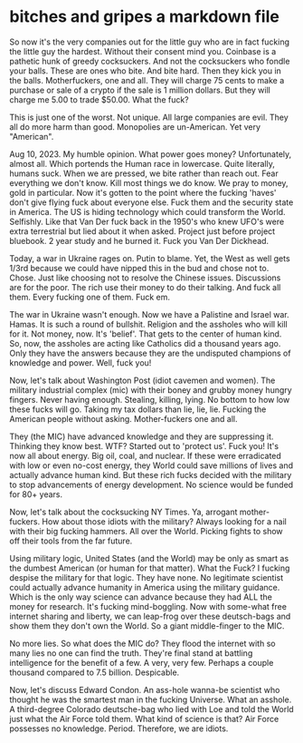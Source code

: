 # bitches and gripes a markdown file

So now it's the very companies out for the little guy who are in fact fucking the little guy the hardest.  Without their consent mind you.  Coinbase is a pathetic hunk of greedy cocksuckers.  And not the
cocksuckers who fondle your balls.  These are ones who bite.  And bite hard.  Then they kick you in the balls.  Motherfuckers, one and all.  They will charge 75 cents to make a purchase or sale of a crypto
if the sale is 1 million dollars.  But they will charge me 5.00 to trade $50.00.  What the fuck?

This is just one of the worst.  Not unique.  All large companies are evil.  They all do more harm than good.  Monopolies are un-American.  Yet very "American".

Aug 10, 2023.  My humble opinion.  What power goes money?  Unfortunately, almost all.  Which portends the Human race in lowercase.  Quite literally, humans suck.  When we are pressed, we bite rather than reach out.  Fear everything we don't know.  Kill most things we do know.  We pray to money, gold in particular.  Now it's gotten to the point where the fucking 'haves' don't give flying fuck about everyone else.  Fuck them and the security state in America.  The US is hiding technology which could transform the World.  Selfishly.  Like that Van Der fuck back in the 1950's who knew UFO's were extra terrestrial but lied about it when asked.  Project just before project bluebook.  2 year study and he burned it.  Fuck you Van Der Dickhead.

Today, a war in Ukraine rages on. Putin to blame.  Yet, the West as well gets 1/3rd because we could have nipped this in the bud and chose not to.  Chose.  Just like choosing not to resolve the Chinese issues.  Discussions are for the poor.  The rich use their money to do their talking.  And fuck all them.  Every fucking one of them.  Fuck em.

The war in Ukraine wasn't enough.  Now we have a Palistine and Israel war.  Hamas.  It is such a round of bullshit.  Religion and the assholes who will kill for it.  Not money, now.  It's 'belief'.  That gets to the center of human kind. So, now, the assholes are acting like Catholics did a thousand years ago.  Only they have the answers because they are the undisputed champions of knowledge and power.  Well, fuck you!

Now, let's talk about Washington Post (idiot cavemen and women).  The military industrial complex (mic) with their boney and grubby money hungry fingers. Never having enough.  Stealing, killing, lying.  No bottom to how low these fucks will go. Taking my tax dollars than lie, lie, lie.  Fucking the American people without asking.  Mother-fuckers one and all.

They (the MIC) have advanced knowledge and they are suppressing it.  Thinking they know best.  WTF?  Started out to 'protect us'.  Fuck you!  It's now all about energy.  Big oil, coal, and nuclear.  If these were erradicated with low or even no-cost energy, they World could save millions of lives and actually advance human kind.  But these rich fucks decided with the military to stop advancements of energy development.  No science would be funded for 80+ years.

Now, let's talk about the cocksucking NY Times.  Ya, arrogant mother-fuckers.  How about those idiots with the military?  Always looking for a nail with their big fucking hammers.  All over the World.  Picking fights to show off their tools from the far future.

Using military logic, United States (and the World) may be only as smart as the dumbest American (or human for that matter). What the Fuck?  I fucking despise the military for that logic.  They have none.  No legitimate scientist could actually advance humanity in America using the military guidance.  Which is the only way science can advance because they had ALL the money for research.  It's fucking mind-boggling.  Now with some-what free internet sharing and liberty, we can leap-frog over these deutsch-bags and show them they don't own the World.  So a giant middle-finger to the MIC.

No more lies.  So what does the MIC do?  They flood the internet with so many lies no one can find the truth.  They're final stand at battling intelligence for the benefit of a few.  A very, very few.  Perhaps a couple thousand compared to 7.5 billion.  Despicable.

Now, let's discuss Edward Condon.  An ass-hole wanna-be scientist who thought he was the smartest man in the fucking Universe.  What an asshole.  A third-degree Colorado deutsche-bag who lied with Loe and told the World just what the Air Force told them.  What kind of science is that?  Air Force possesses no knowledge.  Period.  Therefore, we are idiots.


